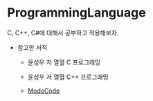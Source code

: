# ProgrammingLanguage
C, C++, C#에 대해서 공부하고 적용해보자.

* 참고한 서적

  * 윤성우 저 열혈 C 프로그래밍
  
  * 윤성우 저 열혈 C++ 프로그래밍
  
  * [ModoCode](https://modoocode.com/)
